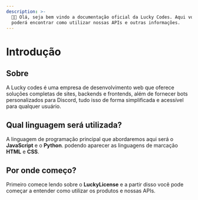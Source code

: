 ```yaml
---
description: >-
  👋🏻 Olá, seja bem vindo a documentação oficial da Lucky Codes. Aqui você
  poderá encontrar como utilizar nossas APIs e outras informações.
---
```


# Introdução

## Sobre

A Lucky codes é uma empresa de desenvolvimento web que oferece soluções completas de sites, backends e frontends, além de fornecer bots personalizados para Discord, tudo isso de forma simplificada e acessível para qualquer usuário.

## Qual linguagem será utilizada?

A linguagem de programação principal que abordaremos aqui será o **JavaScript** e o **Python**. podendo aparecer as linguagens de marcação **HTML** e **CSS**.

## Por onde começo?

Primeiro comece lendo sobre o **LuckyLicense** e a partir disso você pode começar a entender como utilizar os produtos e nossas APIs.
